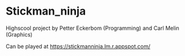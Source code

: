 # Stickman_ninja

Highscool project by Petter Eckerbom (Programming) and Carl Melin (Graphics)

Can be played at https://stickmanninja.lm.r.appspot.com/
